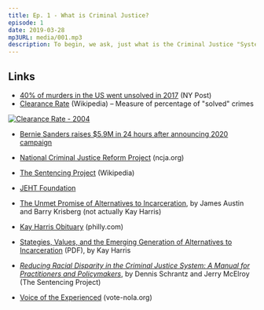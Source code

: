 ```yaml
---
title: Ep. 1 - What is Criminal Justice?
episode: 1
date: 2019-03-28
mp3URL: media/001.mp3
description: To begin, we ask, just what is the Criminal Justice "System" in the first place?
---
```


## Links

- [40% of murders in the US went unsolved in 2017](https://nypost.com/2018/09/25/a-shocking-number-of-us-murders-went-unsolved-last-year/) (NY Post)
- [Clearance Rate](https://en.wikipedia.org/wiki/Clearance_rate) (Wikipedia) – Measure of percentage of "solved" crimes

[![Clearance Rate - 2004](https://upload.wikimedia.org/wikipedia/commons/5/5f/2004_UCR_crime_clearance.jpg)](https://en.wikipedia.org/wiki/Clearance_rate)

- [Bernie Sanders raises \$5.9M in 24 hours after announcing 2020 campaign](https://www.theguardian.com/us-news/2019/feb/20/bernie-sanders-2020-presidential-campaign-fundraising)

- [National Criminal Justice Reform Project](https://www.ncja.org/ncja/policy/criminal-justice-reform/national-criminal-justice-reform-project) (ncja.org)

- [The Sentencing Project](https://www.sentencingproject.org) (Wikipedia)

- [JEHT Foundation](http://www.jehtfoundation.org)

- [The Unmet Promise of Alternatives to Incarceration](https://doi.org/10.1177/001112878202800302), by James Austin and Barry Krisberg (not actually Kay Harris)

- [Kay Harris Obituary](https://www.philly.com/philly/obituaries/m-kay-harris-71-cofounded-the-noted-inside-out-prison-exchange-program-20181204.html) (philly.com)

- [Stategies, Values, and the Emerging Generation of Alternatives to Incarceration](<https://socialchangenyu.com/wp-content/uploads/legacy/Volume%2012/16_12NYURevL&SocChange141(1983-1984).pdf>) (PDF), by Kay Harris

- [_Reducing Racial Disparity in the Criminal Justice System: A Manual for Practitioners and Policymakers_](https://www.sentencingproject.org/publications/reducing-racial-disparity-in-the-criminal-justice-system-a-manual-for-practitioners-and-policymakers/), by Dennis Schrantz and Jerry McElroy (The Sentencing Project)

- [Voice of the Experienced](https://www.vote-nola.org) (vote-nola.org)
